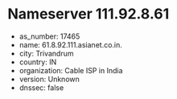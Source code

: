 # Nameserver 111.92.8.61

* as_number: 17465
* name: 61.8.92.111.asianet.co.in.
* city: Trivandrum
* country: IN
* organization: Cable ISP in India
* version: Unknown
* dnssec: false
